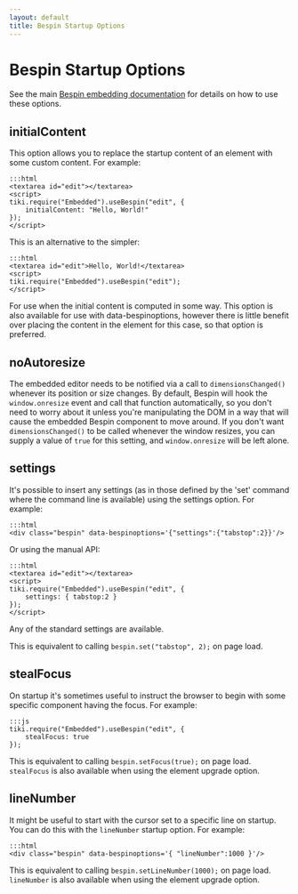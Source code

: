 ```yaml
---
layout: default
title: Bespin Startup Options
---
```


Bespin Startup Options
======================

See the main [Bespin embedding documentation][1] for details on how to use these
options.

[1]: index.html "Bespin embedding documentation"


initialContent
--------------

This option allows you to replace the startup content of an element with some
custom content. For example:

    :::html
    <textarea id="edit"></textarea>
    <script>
    tiki.require("Embedded").useBespin("edit", {
        initialContent: "Hello, World!"
    });
    </script>

This is an alternative to the simpler:

    :::html
    <textarea id="edit">Hello, World!</textarea>
    <script>
    tiki.require("Embedded").useBespin("edit");
    </script>

For use when the initial content is computed in some way. This option is also
available for use with data-bespinoptions, however there is little benefit over
placing the content in the element for this case, so that option is preferred.


noAutoresize
------------

The embedded editor needs to be notified via a call to
`dimensionsChanged()` whenever its position or size changes. By default, Bespin
will hook the `window.onresize` event and call that function automatically, so
you don't need to worry about it unless you're manipulating the DOM in a way
that will cause the embedded Bespin component to move around. If you don't want
`dimensionsChanged()` to be called whenever the window resizes, you can supply
a value of `true` for this setting, and `window.onresize` will be left alone.


settings
--------

It's possible to insert any settings (as in those defined by the 'set' command
where the command line is available) using the settings option. For example:

    :::html
    <div class="bespin" data-bespinoptions='{"settings":{"tabstop":2}}'/>

Or using the manual API:

    :::html
    <textarea id="edit"></textarea>
    <script>
    tiki.require("Embedded").useBespin("edit", {
        settings: { tabstop:2 }
    });
    </script>

Any of the standard settings are available.

This is equivalent to calling `bespin.set("tabstop", 2);` on page load.


stealFocus
----------

On startup it's sometimes useful to instruct the browser to begin with some
specific component having the focus. For example:

    :::js
    tiki.require("Embedded").useBespin("edit", {
        stealFocus: true
    });

This is equivalent to calling `bespin.setFocus(true);` on page load.
`stealFocus` is also available when using the element upgrade option.


lineNumber
----------

It might be useful to start with the cursor set to a specific line on startup.
You can do this with the `lineNumber` startup option. For example:

    :::html
    <div class="bespin" data-bespinoptions='{ "lineNumber":1000 }'/>

This is equivalent to calling `bespin.setLineNumber(1000);` on page load.
`lineNumber` is also available when using the element upgrade option.


